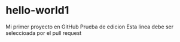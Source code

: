 # hello-world1
Mi primer proyecto en GitHub
Prueba de edicion
Esta linea debe ser seleccioada por el pull request
